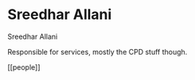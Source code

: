 # Sreedhar Allani

Sreedhar Allani

Responsible for services, mostly the CPD stuff though.

[[people]]
